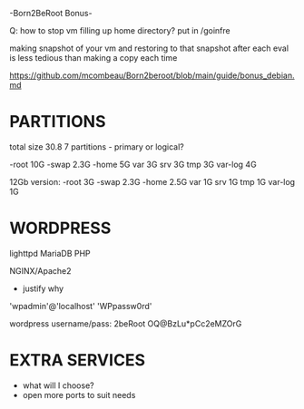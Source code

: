 -Born2BeRoot Bonus-

Q: how to stop vm filling up home directory? put in /goinfre

making snapshot of your vm and restoring to that snapshot after each eval is less tedious than making a copy each time

https://github.com/mcombeau/Born2beroot/blob/main/guide/bonus_debian.md

# PARTITIONS

total size 30.8
7 partitions - primary or logical?

-root 10G
-swap 2.3G
-home 5G
var 3G
srv 3G
tmp 3G
var-log 4G

12Gb version:
-root 3G
-swap 2.3G
-home 2.5G
var 1G
srv 1G
tmp 1G
var-log 1G

# WORDPRESS

lighttpd
MariaDB
PHP

NGINX/Apache2
- justify why

'wpadmin'@'localhost' 'WPpassw0rd'

wordpress username/pass:
2beRoot
OQ@BzLu*pCc2eMZOrG

# EXTRA SERVICES

- what will I choose?
- open more ports to suit needs